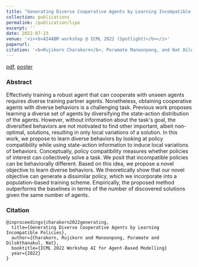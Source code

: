 ```yaml
--- 
title: "Generating Diverse Cooperative Agents by Learning Incompatible Policies" 
collection: publications 
permalink: /publication/lipo
excerpt: '' 
date: 2022-07-23
venue: '<i><b>AI4ABM workshop @ ICML 2022 (Spotlight)</b></i>' 
paperurl:  
citation: '<b>Rujikorn Charakorn</b>, Poramate Manoonpong, and Nat Dilokthanakul' 
--- 
```


 
[pdf](https://openreview.net/pdf?id=a7vLnGKGIjY), [poster](/files/posters/LIPO_poster.pdf)


### Abstract
Effectively training a robust agent that can cooperate with unseen agents requires diverse training partner agents. Nonetheless, obtaining cooperative agents with diverse behaviors is a challenging task. Previous work proposes learning a diverse set of agents by diversifying the state-action distribution of the agents. However, without information about the task's goal, the diversified behaviors are not motivated to find other important, albeit non-optimal, solutions, resulting in only local variations of a solution. In this work, we propose to learn diverse behaviors by looking at policy compatibility while using state-action information to induce local variations of behaviors. Conceptually, policy compatibility measures whether policies of interest can collectively solve a task. We posit that incompatible policies can be behaviorally different. Based on this idea, we propose a novel objective to learn diverse behaviors. We theoretically show that our novel objective can generate a dissimilar policy, which we incorporate into a population-based training scheme. Empirically, the proposed method outperforms the baselines in terms of the number of discovered solutions given the same number of agents.


### Citation
```
@inproceedings{charakorn2022generating,
  title={Generating Diverse Cooperative Agents by Learning Incompatible Policies},
  author={Charakorn, Rujikorn and Manoonpong, Poramate and Dilokthanakul, Nat},
  booktitle={ICML 2022 Workshop AI for Agent-Based Modelling}
  year={2022}
}
```